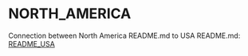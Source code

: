 # NORTH_AMERICA

Connection between North America README.md to USA README.md:
[README_USA](/north_america/usa/README.md)
